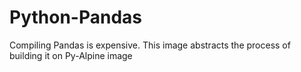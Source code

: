 # Python-Pandas

Compiling Pandas is expensive. This image abstracts the process of building it on Py-Alpine image
